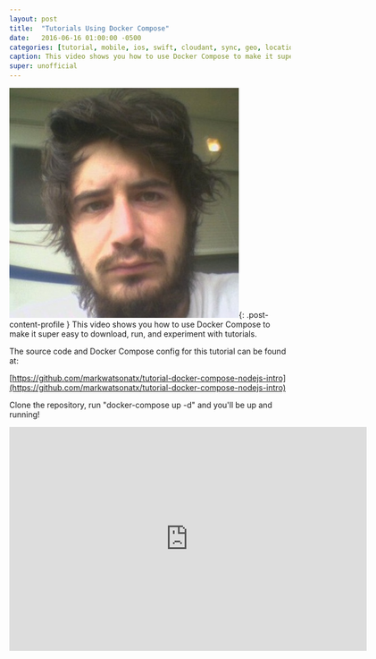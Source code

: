 ```yaml
---
layout: post
title:  "Tutorials Using Docker Compose"
date:   2016-06-16 01:00:00 -0500
categories: [tutorial, mobile, ios, swift, cloudant, sync, geo, location]
caption: This video shows you how to use Docker Compose to make it super easy to download, run, and experiment with tutorials. 
super: unofficial
---
```


![Super Unofficial](/img/profile0.jpg){: .post-content-profile } This video shows you how to use Docker Compose to make it super easy to download, run, and experiment with tutorials. 

The source code and Docker Compose config for this tutorial can be found at:

[https://github.com/markwatsonatx/tutorial-docker-compose-nodejs-intro](https://github.com/markwatsonatx/tutorial-docker-compose-nodejs-intro)

Clone the repository, run "docker-compose up -d" and you'll be up and running!

<iframe width="640" height="400" src="https://www.youtube.com/embed/0yAbOufNvWo" frameborder="0" allowfullscreen></iframe>